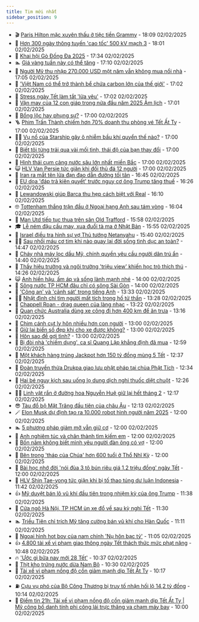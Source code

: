 ```yaml
---
title: Tim mới nhất
sidebar_position: 9
---
```


<!-- vnexpress-tin-moi-nhat:START -->
- 🎬 [Paris Hilton mặc xuyên thấu ở tiệc tiền Grammy](https://vnexpress.net/paris-hilton-mac-xuyen-thau-o-tiec-tien-grammy-4845078.html) - 18:09 02/02/2025
- 🐎 [Hơn 300 ngày thông tuyến &#39;cao tốc&#39; 500 kV mạch 3](https://vnexpress.net/hon-300-ngay-thong-tuyen-cao-toc-500-kv-mach-3-4844611.html) - 18:01 02/02/2025
- 🦍 [Khai hội Gò Đống Đa 2025](https://vnexpress.net/khai-hoi-go-dong-da-2025-4844955.html) - 17:34 02/02/2025
- 🏊 [Giá vàng tuần này có thể tăng](https://vnexpress.net/gia-vang-tuan-nay-co-the-tang-4845018.html) - 17:10 02/02/2025
- 🎊 [Người Mỹ thu nhập 270.000 USD một năm vẫn không mua nổi nhà](https://vnexpress.net/nguoi-my-thu-nhap-270-000-usd-mot-nam-van-khong-mua-noi-nha-4845023.html) - 17:05 02/02/2025
- 🎃 [&#39;Việt Nam có thể trở thành bể chứa carbon lớn của thế giới&#39;](https://vnexpress.net/viet-nam-co-the-tro-thanh-be-chua-carbon-lon-cua-the-gioi-4845041.html) - 17:02 02/02/2025
- 🧰 [Stress ngày Tết làm tắt &#39;lửa yêu&#39;](https://vnexpress.net/stress-ngay-tet-lam-tat-lua-yeu-4844827.html) - 17:02 02/02/2025
- 🔭 [Vận may của 12 con giáp trong nửa đầu năm 2025 Âm lịch](https://vnexpress.net/van-may-12-con-giap-con-giap-may-man-trong-nua-dau-nam-2025-am-lich-4842866.html) - 17:01 02/02/2025
- 🫶 [Bổng lộc hay phụng sự?](https://vnexpress.net/bong-loc-hay-phung-su-4845077.html) - 17:00 02/02/2025
- 🪜 [Phim Trấn Thành chiếm hơn 70% doanh thu phòng vé Tết Ất Tỵ](https://vnexpress.net/phim-tran-thanh-chiem-hon-70-doanh-thu-phong-ve-tet-at-ty-4845070.html) - 17:00 02/02/2025
- 👨‍🏫 [Vụ nổ của Starship gây ô nhiễm bầu khí quyển thế nào?](https://vnexpress.net/vu-no-cua-starship-gay-o-nhiem-bau-khi-quyen-the-nao-4845058.html) - 17:00 02/02/2025
- 🎊 [Biết tôi từng trải qua vài mối tình, thái độ của bạn thay đổi](https://vnexpress.net/biet-toi-tung-trai-qua-vai-moi-tinh-thai-do-cua-ban-thay-doi-4844739.html) - 17:00 02/02/2025
- 🎊 [Hình thái cụm cảng nước sâu lớn nhất miền Bắc](https://vnexpress.net/hinh-thai-cum-cang-nuoc-sau-lon-nhat-mien-bac-4840975.html) - 17:00 02/02/2025
- 😺 [HLV Van Persie tức giận khi đối thủ đá 12 người](https://vnexpress.net/hlv-van-persie-tuc-gian-khi-doi-thu-da-12-nguoi-4845039.html) - 17:00 02/02/2025
- 🐘 [Iran ra mắt tên lửa đạn đạo dẫn đường tối tân](https://vnexpress.net/iran-ra-mat-ten-lua-dan-dao-dan-duong-toi-tan-4845044.html) - 16:45 02/02/2025
- 🌁 [EU dọa &#39;đáp trả kiên quyết&#39; trước nguy cơ ông Trump tăng thuế](https://vnexpress.net/eu-doa-dap-tra-kien-quyet-truoc-nguy-co-ong-trump-tang-thue-4845069.html) - 16:26 02/02/2025
- 🐲 [Lewandowski giúp Barca thu hẹp cách biệt với Real](https://vnexpress.net/lewandowski-giup-barca-thu-hep-cach-biet-voi-real-4845056.html) - 16:10 02/02/2025
- 🤓 [Tottenham thắng trận đầu ở Ngoại hạng Anh sau tám vòng](https://vnexpress.net/tottenham-thang-tran-dau-o-ngoai-hang-anh-sau-tam-vong-4845076.html) - 16:04 02/02/2025
- 💪 [Man Utd tiếp tục thua trên sân Old Trafford](https://vnexpress.net/man-utd-tiep-tuc-thua-tren-san-old-trafford-4845074.html) - 15:58 02/02/2025
- 🎓 [Lễ ném đậu cầu may, xua đuổi tà ma ở Nhật Bản](https://vnexpress.net/le-nem-dau-cau-may-xua-duoi-ta-ma-o-nhat-ban-4845053.html) - 15:55 02/02/2025
- 🫣 [Israel điều tra hình sự vợ Thủ tướng Netanyahu](https://vnexpress.net/israel-dieu-tra-hinh-su-vo-thu-tuong-netanyahu-4845051.html) - 15:40 02/02/2025
- 🧑‍💻 [Sau nhồi máu cơ tim khi nào quay lại đời sống tình dục an toàn?](https://vnexpress.net/sau-nhoi-mau-co-tim-khi-nao-quay-lai-doi-song-tinh-duc-an-toan-4841761.html) - 14:47 02/02/2025
- 🐲 [Cháy nhà máy lọc dầu Mỹ, chính quyền yêu cầu người dân trú ẩn](https://vnexpress.net/chay-nha-may-loc-dau-my-chinh-quyen-yeu-cau-nguoi-dan-tru-an-4845048.html) - 14:40 02/02/2025
- 🌝 [Thầy hiệu trưởng và ngôi trường &#39;triệu view&#39; khiến học trò thích thú](https://vnexpress.net/thay-hieu-truong-va-ngoi-truong-trieu-view-khien-hoc-tro-thich-thu-4789200.html) - 14:26 02/02/2025
- 😺 [Anh hiền hậu, ấm áp và sống lành mạnh nhé](https://vnexpress.net/anh-hien-hau-am-ap-va-song-lanh-manh-nhe-4844668.html) - 14:00 02/02/2025
- 🐎 [Sông nước TP HCM đâu chỉ có sông Sài Gòn](https://vnexpress.net/song-nuoc-tp-hcm-dau-chi-co-song-sai-gon-4844921.html) - 14:00 02/02/2025
- 🎡 [&#39;Công an&#39; và &#39;cảnh sát&#39; trong tiếng Anh](https://vnexpress.net/cong-an-va-canh-sat-trong-tieng-anh-4845047.html) - 13:33 02/02/2025
- 👨‍🏫 [Nhật đình chỉ tìm người mất tích trong hố tử thần](https://vnexpress.net/nhat-dinh-chi-tim-nguoi-mat-tich-trong-ho-tu-than-4845030.html) - 13:28 02/02/2025
- 🦆 [Chappell Roan - drag queen của làng nhạc](https://vnexpress.net/chappell-roan-drag-queen-cua-lang-nhac-4843747.html) - 13:22 02/02/2025
- 🚦 [Quan chức Australia dùng xe công đi hơn 400 km để ăn trưa](https://vnexpress.net/quan-chuc-australia-dung-xe-cong-di-hon-400-km-de-an-trua-4845034.html) - 13:16 02/02/2025
- 💫 [Chim cánh cụt ly hôn nhiều hơn con người](https://vnexpress.net/chim-canh-cut-ly-hon-nhieu-hon-con-nguoi-4845019.html) - 13:00 02/02/2025
- 🎉 [Giữ lại biển số đẹp khi cho xe được không?](https://vnexpress.net/giu-lai-bien-so-dep-khi-cho-xe-duoc-khong-4843654.html) - 13:00 02/02/2025
- 🌋 [Hôn sao để gợi tình?](https://vnexpress.net/hon-sao-de-goi-tinh-4844605.html) - 13:00 02/02/2025
- 🤖 [Bị đòi nhà &#39;chiếm dụng&#39;, ca sĩ Quang Lập khẳng định đã mua](https://vnexpress.net/bi-doi-nha-chiem-dung-ca-si-quang-lap-khang-dinh-da-mua-4845029.html) - 12:59 02/02/2025
- 🦏 [Một khách hàng trúng Jackpot hơn 150 tỷ đồng mùng 5 Tết](https://vnexpress.net/mot-khach-hang-trung-jackpot-hon-150-ty-dong-mung-5-tet-4845040.html) - 12:37 02/02/2025
- 🦩 [Đoàn truyền thừa Drukpa giao lưu phật pháp tại chùa Phật Tích](https://vnexpress.net/doan-truyen-thua-drukpa-giao-luu-phat-phap-tai-chua-phat-tich-4845037.html) - 12:34 02/02/2025
- 👺 [Hai bé nguy kịch sau uống lọ dung dịch nghi thuốc diệt chuột](https://vnexpress.net/hai-be-nguy-kich-sau-uong-lo-dung-dich-nghi-thuoc-diet-chuot-4845026.html) - 12:26 02/02/2025
- 🧑‍🏫 [Linh vật rắn ở đường hoa Nguyễn Huệ giữ lại hết tháng 2](https://vnexpress.net/linh-vat-ran-o-duong-hoa-nguyen-hue-giu-lai-het-thang-2-4845038.html) - 12:17 02/02/2025
- 😎 [Tàu đổ bộ Mặt Trăng đầu tiên của châu Âu](https://vnexpress.net/tau-do-bo-mat-trang-dau-tien-cua-chau-au-4845028.html) - 12:13 02/02/2025
- 🪄 [Elon Musk dự định tạo ra 10.000 robot hình người năm 2025](https://vnexpress.net/elon-musk-du-dinh-tao-ra-10-000-robot-hinh-nguoi-nam-2025-4844997.html) - 12:00 02/02/2025
- 🏊 [5 phương pháp giảm mỡ vẫn giữ cơ](https://vnexpress.net/5-phuong-phap-giam-mo-van-giu-co-4844940.html) - 12:00 02/02/2025
- 💃 [Anh nghiêm túc và chân thành tìm kiếm em](https://vnexpress.net/anh-nghiem-tuc-va-chan-thanh-tim-kiem-em-4844929.html) - 12:00 02/02/2025
- 🦆 [Bốn năm không biết mình yêu người đàn ông có vợ](https://vnexpress.net/bon-nam-khong-biet-minh-yeu-nguoi-dan-ong-co-vo-4843622.html) - 12:00 02/02/2025
- 🎊 [Bên trong &#39;tháp của Chúa&#39; hơn 600 tuổi ở Thổ Nhĩ Kỳ](https://vnexpress.net/ben-trong-thap-cua-chua-hon-600-tuoi-o-tho-nhi-ky-4825788.html) - 12:00 02/02/2025
- 👺 [Bài học nhớ đời &#39;nói đùa 3 tô bún riêu giá 1,2 triệu đồng&#39; ngày Tết](https://vnexpress.net/bai-hoc-nho-doi-noi-dua-3-to-bun-rieu-gia-1-2-trieu-dong-ngay-tet-4844958.html) - 12:00 02/02/2025
- 🎡 [HLV Shin Tae-yong tức giận khi bị tố thao túng dư luận Indonesia](https://vnexpress.net/hlv-shin-tae-yong-tuc-gian-khi-bi-to-thao-tung-du-luan-indonesia-4845035.html) - 11:42 02/02/2025
- 👍 [Mỹ duyệt bán lô vũ khí đầu tiên trong nhiệm kỳ của ông Trump](https://vnexpress.net/my-duyet-ban-lo-vu-khi-dau-tien-trong-nhiem-ky-cua-ong-trump-4845021.html) - 11:38 02/02/2025
- 🐎 [Cửa ngõ Hà Nội, TP HCM ùn xe đổ về sau kỳ nghỉ Tết](https://vnexpress.net/cua-ngo-ha-noi-tp-hcm-un-xe-do-ve-sau-ky-nghi-tet-4845031.html) - 11:30 02/02/2025
- 🏊 [Triều Tiên chỉ trích Mỹ tăng cường bán vũ khí cho Hàn Quốc](https://vnexpress.net/trieu-tien-chi-trich-my-tang-cuong-ban-vu-khi-cho-han-quoc-4845009.html) - 11:11 02/02/2025
- 🦩 [Ngoại hình hot boy của nam chính &#39;Nụ hôn bạc tỷ&#39;](https://vnexpress.net/ngoai-hinh-hot-boy-cua-nam-chinh-nu-hon-bac-ty-4844944.html) - 11:05 02/02/2025
- 👍 [4.800 tài xế vi phạm giao thông ngày Tết thách thức mức phạt nặng](https://vnexpress.net/4-800-tai-xe-vi-pham-giao-thong-ngay-tet-thach-thuc-muc-phat-nang-4844752.html) - 10:48 02/02/2025
- 🔥 [&#39;Ước gì bữa nay mới 28 Tết&#39;](https://vnexpress.net/uoc-gi-bua-nay-moi-28-tet-4844910.html) - 10:37 02/02/2025
- 💄 [Thịt kho trứng nước dừa Nam Bộ](https://vnexpress.net/thit-kho-trung-nuoc-dua-nam-bo-4843009.html) - 10:30 02/02/2025
- 🤡 [Tài xế vi phạm nồng độ cồn giảm mạnh dịp Tết Ất Tỵ](https://vnexpress.net/tai-xe-vi-pham-nong-do-con-giam-manh-dip-tet-at-ty-4845020.html) - 10:17 02/02/2025
- ⛽️ [Cựu vụ phó của Bộ Công Thương bị truy tố nhận hối lộ 14,2 tỷ đồng](https://vnexpress.net/cuu-vu-pho-cua-bo-cong-thuong-bi-truy-to-nhan-hoi-lo-14-2-ty-dong-4845024.html) - 10:14 02/02/2025
- 🚀 [Điểm tin 21h: Tài xế vi phạm nồng độ cồn giảm mạnh dịp Tết Ất Tỵ | Mỹ công bố danh tính phi công lái trực thăng va chạm máy bay](https://vnexpress.net/diem-tin-21h-tai-xe-vi-pham-nong-do-con-giam-manh-dip-tet-at-ty-my-cong-bo-danh-tinh-phi-cong-lai-truc-thang-va-cham-may-bay-4845027.html) - 10:00 02/02/2025<!-- vnexpress-tin-moi-nhat:END -->
